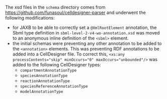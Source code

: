 The xsd files in the `schema` directory comes from <https://github.com/funasoul/celldesigner-parser> and underwent the following modifications:
 * for JAXB to be able to correctly set a `@XmlRootElement` annotation, the Sbml type definition in `sbml-level-2-v4-wo-annotation.xsd` was moved to an anonymous inline definition of the `<sbml>` element.
 * the initial schemas were preventing any other annotation to be added to the `<annotation>` elements. This was preventing RDF annotations to be added into a CellDesigner file. To correct this, `<xs:any processContents="skip" minOccurs="0" maxOccurs="unbounded"/>` was added to the following CellDesigner types:
   - `compartmentAnnotationType`
   - `speciesAnnotationType`
   - `reactionAnnotationType`
   - `speciesReferenceAnnotationType`
   - `modelAnnotationType`
 